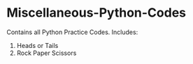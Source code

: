 # Miscellaneous-Python-Codes
Contains all Python Practice Codes.
Includes:
1. Heads or Tails
2. Rock Paper Scissors
